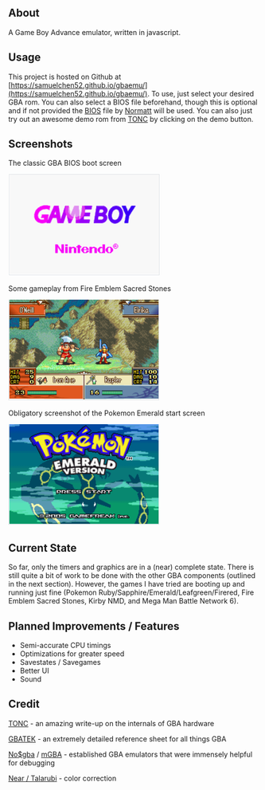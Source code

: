 ## About
A Game Boy Advance emulator, written in javascript.

## Usage
This project is hosted on Github at [https://samuelchen52.github.io/gbaemu/](https://samuelchen52.github.io/gbaemu/). To use, just select your desired GBA rom. You can also select a BIOS file beforehand, though this is optional and if not provided the [BIOS](https://github.com/Nebuleon/ReGBA/blob/master/bios/gba_bios.bin) file by [Normatt](https://github.com/Normmatt/gba_bios) will be used. You can also just try out an awesome demo rom from [TONC](https://www.coranac.com/projects/#tonc) by clicking on the demo button.

## Screenshots
The classic GBA BIOS boot screen

![ "GBA bios boot screen."](./resources/bootss.png "GBA bios boot screen.")

Some gameplay from Fire Emblem Sacred Stones

!["Fire Emblem Sacred Stones gameplay."](./resources/fess.png "Fire Emblem Sacred Stones gameplay.")

Obligatory screenshot of the Pokemon Emerald start screen

!["Pokemon Emerald start screen."](./resources/pokemss.png "Pokemon Emerald start screen.")

## Current State
So far, only the timers and graphics are in a (near) complete state. There is still quite a bit of work to be done with the other GBA components (outlined in the next section). However, the games I have tried are booting up and running just fine (Pokemon Ruby/Sapphire/Emerald/Leafgreen/Firered, Fire Emblem Sacred Stones, Kirby NMD, and Mega Man Battle Network 6). 

## Planned Improvements / Features
* Semi-accurate CPU timings
* Optimizations for greater speed
* Savestates / Savegames
* Better UI
* Sound

## Credit
[TONC](https://www.coranac.com/tonc/text/toc.htm) - an amazing write-up on the internals of GBA hardware

[GBATEK](https://problemkaputt.de/gbatek.htm) - an extremely detailed reference sheet for all things GBA

[No$gba](https://problemkaputt.de/gba.htm) / [mGBA](https://mgba.io/downloads.html) - established GBA emulators that were immensely helpful for debugging 

[Near / Talarubi](https://byuu.net/video/color-emulation/) - color correction